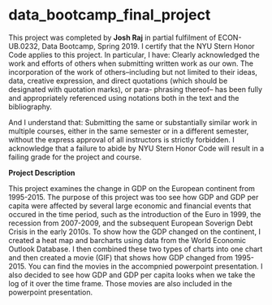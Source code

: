 # data_bootcamp_final_project

This project was completed by **Josh Raj** in partial fulfilment of ECON-UB.0232, Data Bootcamp, Spring 2019. I certify that the NYU Stern Honor Code applies to this project. In particular, I have:
Clearly acknowledged the work and efforts of others when submitting written work as our own. The incorporation of the work of others–including but not limited to their ideas, data, creative expression, and direct quotations (which should be designated with quotation marks), or para- phrasing thereof– has been fully and appropriately referenced using notations both in the text and the bibliography.

And I understand that:
Submitting the same or substantially similar work in multiple courses, either in the same semester or in a different semester, without the express approval of all instructors is strictly forbidden.
I acknowledge that a failure to abide by NYU Stern Honor Code will result in a failing grade for the project and course.

**Project Description**


This project examines the change in GDP on the European continent from 1995-2015. The purpose of this project was too see how GDP and GDP per capita were affected by several large economic and financial events that occured in the time period, such as the introduction of the Euro in 1999, the recession from 2007-2009, and the subsequent European Soverign Debt Crisis in the early 2010s. To show how the GDP changed on the continent, I created a heat map and barcharts using data from the World Economic Outlook Database. I then combined these two types of charts into one chart and then created a movie (GIF) that shows how GDP changed from 1995-2015. You can find the movies in the accompnied powerpoint presentation. I also decided to see how GDP and GDP per capita looks when we take the log of it over the time frame. Those movies are also included in the powerpoint presentation. 
